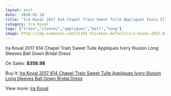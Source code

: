 ```yaml
---
layout: post
date: '2018-01-14'
title: "Ira Koval 2017 614 Chapel Train Sweet Tulle Appliques Ivory Illusion Long Sleeves Ball Gown Bridal Dress"
category: Ira Koval
tags: ["train","sleeves","appliques","ball","long"]
image: http://img.eudances.com/21165-thickbox_default/ira-koval-2017-614-chapel-train-sweet-tulle-appliques-ivory-illusion-long-sleeves-ball-gown-bridal-dress.jpg
---
```

Ira Koval 2017 614 Chapel Train Sweet Tulle Appliques Ivory Illusion Long Sleeves Ball Gown Bridal Dress

On Sales: **$358.98**
<a href="https://www.eudances.com/en/ira-koval/6469-ira-koval-2017-614-chapel-train-sweet-tulle-appliques-ivory-illusion-long-sleeves-ball-gown-bridal-dress.html"><amp-img layout="responsive" width="600" height="600" src="//img.eudances.com/21165-thickbox_default/ira-koval-2017-614-chapel-train-sweet-tulle-appliques-ivory-illusion-long-sleeves-ball-gown-bridal-dress.jpg" alt="Ira Koval 2017 614 Chapel Train Sweet Tulle Appliques Ivory Illusion Long Sleeves Ball Gown Bridal Dress 0" /></a>
<a href="https://www.eudances.com/en/ira-koval/6469-ira-koval-2017-614-chapel-train-sweet-tulle-appliques-ivory-illusion-long-sleeves-ball-gown-bridal-dress.html"><amp-img layout="responsive" width="600" height="600" src="//img.eudances.com/21172-thickbox_default/ira-koval-2017-614-chapel-train-sweet-tulle-appliques-ivory-illusion-long-sleeves-ball-gown-bridal-dress.jpg" alt="Ira Koval 2017 614 Chapel Train Sweet Tulle Appliques Ivory Illusion Long Sleeves Ball Gown Bridal Dress 1" /></a>
<a href="https://www.eudances.com/en/ira-koval/6469-ira-koval-2017-614-chapel-train-sweet-tulle-appliques-ivory-illusion-long-sleeves-ball-gown-bridal-dress.html"><amp-img layout="responsive" width="600" height="600" src="//img.eudances.com/21171-thickbox_default/ira-koval-2017-614-chapel-train-sweet-tulle-appliques-ivory-illusion-long-sleeves-ball-gown-bridal-dress.jpg" alt="Ira Koval 2017 614 Chapel Train Sweet Tulle Appliques Ivory Illusion Long Sleeves Ball Gown Bridal Dress 2" /></a>
<a href="https://www.eudances.com/en/ira-koval/6469-ira-koval-2017-614-chapel-train-sweet-tulle-appliques-ivory-illusion-long-sleeves-ball-gown-bridal-dress.html"><amp-img layout="responsive" width="600" height="600" src="//img.eudances.com/21170-thickbox_default/ira-koval-2017-614-chapel-train-sweet-tulle-appliques-ivory-illusion-long-sleeves-ball-gown-bridal-dress.jpg" alt="Ira Koval 2017 614 Chapel Train Sweet Tulle Appliques Ivory Illusion Long Sleeves Ball Gown Bridal Dress 3" /></a>
<a href="https://www.eudances.com/en/ira-koval/6469-ira-koval-2017-614-chapel-train-sweet-tulle-appliques-ivory-illusion-long-sleeves-ball-gown-bridal-dress.html"><amp-img layout="responsive" width="600" height="600" src="//img.eudances.com/21169-thickbox_default/ira-koval-2017-614-chapel-train-sweet-tulle-appliques-ivory-illusion-long-sleeves-ball-gown-bridal-dress.jpg" alt="Ira Koval 2017 614 Chapel Train Sweet Tulle Appliques Ivory Illusion Long Sleeves Ball Gown Bridal Dress 4" /></a>
<a href="https://www.eudances.com/en/ira-koval/6469-ira-koval-2017-614-chapel-train-sweet-tulle-appliques-ivory-illusion-long-sleeves-ball-gown-bridal-dress.html"><amp-img layout="responsive" width="600" height="600" src="//img.eudances.com/21168-thickbox_default/ira-koval-2017-614-chapel-train-sweet-tulle-appliques-ivory-illusion-long-sleeves-ball-gown-bridal-dress.jpg" alt="Ira Koval 2017 614 Chapel Train Sweet Tulle Appliques Ivory Illusion Long Sleeves Ball Gown Bridal Dress 5" /></a>
<a href="https://www.eudances.com/en/ira-koval/6469-ira-koval-2017-614-chapel-train-sweet-tulle-appliques-ivory-illusion-long-sleeves-ball-gown-bridal-dress.html"><amp-img layout="responsive" width="600" height="600" src="//img.eudances.com/21167-thickbox_default/ira-koval-2017-614-chapel-train-sweet-tulle-appliques-ivory-illusion-long-sleeves-ball-gown-bridal-dress.jpg" alt="Ira Koval 2017 614 Chapel Train Sweet Tulle Appliques Ivory Illusion Long Sleeves Ball Gown Bridal Dress 6" /></a>
<a href="https://www.eudances.com/en/ira-koval/6469-ira-koval-2017-614-chapel-train-sweet-tulle-appliques-ivory-illusion-long-sleeves-ball-gown-bridal-dress.html"><amp-img layout="responsive" width="600" height="600" src="//img.eudances.com/21166-thickbox_default/ira-koval-2017-614-chapel-train-sweet-tulle-appliques-ivory-illusion-long-sleeves-ball-gown-bridal-dress.jpg" alt="Ira Koval 2017 614 Chapel Train Sweet Tulle Appliques Ivory Illusion Long Sleeves Ball Gown Bridal Dress 7" /></a>

Buy it: [Ira Koval 2017 614 Chapel Train Sweet Tulle Appliques Ivory Illusion Long Sleeves Ball Gown Bridal Dress](https://www.eudances.com/en/ira-koval/6469-ira-koval-2017-614-chapel-train-sweet-tulle-appliques-ivory-illusion-long-sleeves-ball-gown-bridal-dress.html "Ira Koval 2017 614 Chapel Train Sweet Tulle Appliques Ivory Illusion Long Sleeves Ball Gown Bridal Dress")

View more: [Ira Koval](https://www.eudances.com/en/104-ira-koval "Ira Koval")